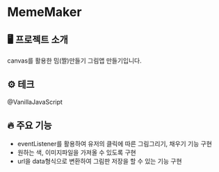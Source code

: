 # MemeMaker

## 🖥️ 프로젝트 소개
canvas를 활용한 밈(짤)만들기 그림앱 만들기입니다.

## ⚙️ 테크
@VanillaJavaScript

## 🔥 주요 기능
- eventListener를 활용하여 유저의 클릭에 따른 그림그리기, 채우기 기능 구현
- 원하는 색, 이미지파일을 가져올 수 있도록 구현
- url을 data형식으로 변환하여 그림판 저장을 할 수 있는 기능 구현

